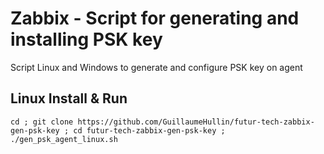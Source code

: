 # Zabbix - Script for generating and installing PSK key
Script Linux and Windows to generate and configure PSK key on agent

## Linux Install & Run

    cd ; git clone https://github.com/GuillaumeHullin/futur-tech-zabbix-gen-psk-key ; cd futur-tech-zabbix-gen-psk-key ; ./gen_psk_agent_linux.sh

